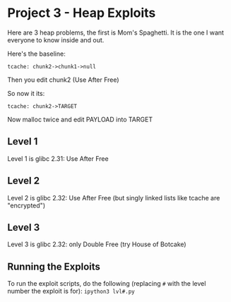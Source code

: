 # Project 3 - Heap Exploits

Here are 3 heap problems, the first is Mom's Spaghetti.  It is the one I want everyone to know inside and out.

Here's the baseline:

`tcache: chunk2->chunk1->null`

Then you edit chunk2 (Use After Free)

So now it its:

`tcache: chunk2->TARGET`

Now malloc twice and edit PAYLOAD into TARGET


## Level 1

Level 1 is glibc 2.31: Use After Free

## Level 2

Level 2 is glibc 2.32: Use After Free (but singly linked lists like tcache are "encrypted")

## Level 3

Level 3 is glibc 2.32: only Double Free (try House of Botcake)


## Running the Exploits

To run the exploit scripts, do the following (replacing `#` with the level number the exploit is for):
`ipython3 lvl#.py`
